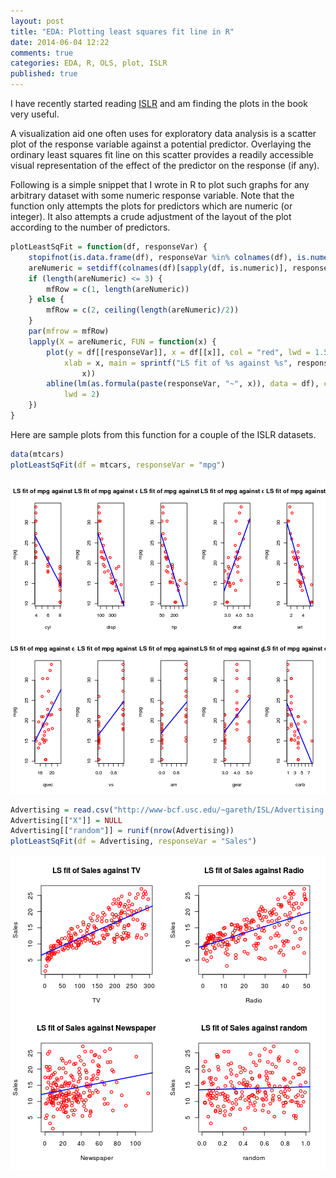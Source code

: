 ```yaml
---
layout: post
title: "EDA: Plotting least squares fit line in R"
date: 2014-06-04 12:22
comments: true
categories: EDA, R, OLS, plot, ISLR
published: true
---
```


I have recently started reading [ISLR][islr] and am finding the plots in the
book very useful.

A visualization aid one often uses for exploratory data analysis is a scatter
plot of the response variable against a potential predictor. Overlaying the
ordinary least squares fit line on this scatter provides a readily accessible
visual representation of the effect of the predictor on the response (if any).

Following is a simple snippet that I wrote in R to plot such graphs for any
arbitrary dataset with some numeric response variable. Note that the function
only attempts the plots for predictors which are numeric (or integer). It also
attempts a crude adjustment of the layout of the plot according to the number
of predictors.

<!--more-->


```r Plotting OLS fit of features against the response
plotLeastSqFit = function(df, responseVar) {
    stopifnot(is.data.frame(df), responseVar %in% colnames(df), is.numeric(df[[responseVar]]))
    areNumeric = setdiff(colnames(df)[sapply(df, is.numeric)], responseVar)
    if (length(areNumeric) <= 3) {
        mfRow = c(1, length(areNumeric))
    } else {
        mfRow = c(2, ceiling(length(areNumeric)/2))
    }
    par(mfrow = mfRow)
    lapply(X = areNumeric, FUN = function(x) {
        plot(y = df[[responseVar]], x = df[[x]], col = "red", lwd = 1.5, ylab = responseVar, 
            xlab = x, main = sprintf("LS fit of %s against %s", responseVar, 
                x))
        abline(lm(as.formula(paste(responseVar, "~", x)), data = df), col = "blue", 
            lwd = 2)
    })
}
```


Here are sample plots from this function for a couple of the ISLR datasets.


```r For the mtcars dataset
data(mtcars)
plotLeastSqFit(df = mtcars, responseVar = "mpg")
```
![plot of chunk For the mtcars dataset](../_rmdimages/2014-06-04-eda-plotting-least-squares-fit-line-in-r/For_the_mtcars_dataset.png) 



```r For the Advertising dataset, Ch. 2, ISLR
Advertising = read.csv("http://www-bcf.usc.edu/~gareth/ISL/Advertising.csv")
Advertising[["X"]] = NULL
Advertising[["random"]] = runif(nrow(Advertising))
plotLeastSqFit(df = Advertising, responseVar = "Sales")
```
![plot of chunk For the Advertising dataset, Ch. 2, ISLR](../_rmdimages/2014-06-04-eda-plotting-least-squares-fit-line-in-r/For_the_Advertising_dataset__Ch__2__ISLR.png) 


<!--links-->
[islr]: http://www-bcf.usc.edu/~gareth/ISL/
